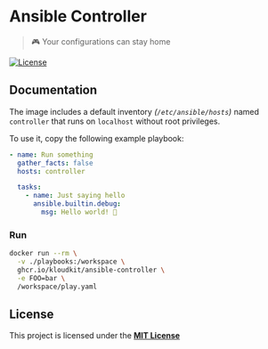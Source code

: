 # Ansible Controller

> 🎮 Your configurations can stay home

[![License](https://img.shields.io/badge/License-MIT-blue?style=flat-square&link=https://github.com/kloudkit/ansible-controller?tab=MIT-1-ov-file#MIT-1-ov-file)](https://github.com/kloudkit/ansible-controller?tab=MIT-1-ov-file#MIT-1-ov-file)

## Documentation

The image includes a default inventory *(`/etc/ansible/hosts`)* named `controller` that
runs on `localhost` without root privileges.

To use it, copy the following example playbook:

```yaml
- name: Run something
  gather_facts: false
  hosts: controller

  tasks:
    - name: Just saying hello
      ansible.builtin.debug:
        msg: Hello world! 👋
```

### Run

```sh
docker run --rm \
  -v ./playbooks:/workspace \
  ghcr.io/kloudkit/ansible-controller \
  -e FOO=bar \
  /workspace/play.yaml
```

## License

This project is licensed under the
[**MIT License**](https://github.com/kloudkit/ansible-controller?tab=MIT-1-ov-file#MIT-1-ov-file)
